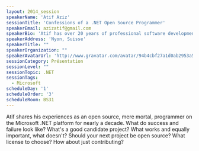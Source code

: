 ```yaml
---
layout: 2014_session
speakerName: 'Atif Aziz'
sessionTitle: 'Confessions of a .NET Open Source Programmer'
speakerEmail: azizatif@gmail.com
speakerBio: 'Atif has over 20 years of professional software development experience on the Microsoft Windows platform & has been contributing open source libraries for nearly a decade.'
speakerAddress: 'Nyon, Suisse'
speakerTitle: ""
speakerOrganization: ""
speakerAvatarUrl: 'http://www.gravatar.com/avatar/94b4cbf27a1d0ab2953a548635f0ede6?size=200&default=mm'
sessionCategory: Présentation
sessionLevel: ""
sessionTopic: .NET
sessionTags:
  - Microsoft
scheduleDay: '1'
scheduleOrder: '3'
scheduleRoom: BS31
---
```


Atif shares his experiences as an open source, mere mortal, programmer on the Microsoft .NET platform for nearly a decade. What do success and failure look like? What's a good candidate project? What works and equally important, what doesn't? Should your next project be open source? What license to choose? How about just contributing?
